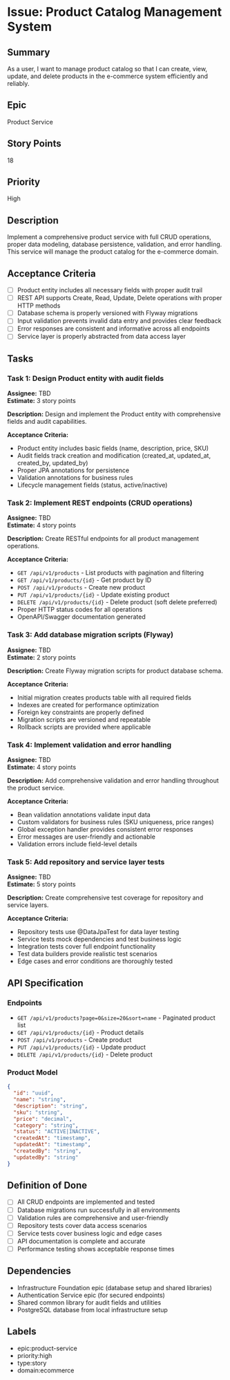 # Issue: Product Catalog Management System

## Summary
As a user, I want to manage product catalog so that I can create, view, update, and delete products in the e-commerce system efficiently and reliably.

## Epic
Product Service

## Story Points
18

## Priority
High

## Description
Implement a comprehensive product service with full CRUD operations, proper data modeling, database persistence, validation, and error handling. This service will manage the product catalog for the e-commerce domain.

## Acceptance Criteria
- [ ] Product entity includes all necessary fields with proper audit trail
- [ ] REST API supports Create, Read, Update, Delete operations with proper HTTP methods
- [ ] Database schema is properly versioned with Flyway migrations
- [ ] Input validation prevents invalid data entry and provides clear feedback
- [ ] Error responses are consistent and informative across all endpoints
- [ ] Service layer is properly abstracted from data access layer

## Tasks

### Task 1: Design Product entity with audit fields
**Assignee:** TBD  
**Estimate:** 3 story points  

**Description:**
Design and implement the Product entity with comprehensive fields and audit capabilities.

**Acceptance Criteria:**
- Product entity includes basic fields (name, description, price, SKU)
- Audit fields track creation and modification (created_at, updated_at, created_by, updated_by)
- Proper JPA annotations for persistence
- Validation annotations for business rules
- Lifecycle management fields (status, active/inactive)

### Task 2: Implement REST endpoints (CRUD operations)
**Assignee:** TBD  
**Estimate:** 4 story points  

**Description:**
Create RESTful endpoints for all product management operations.

**Acceptance Criteria:**
- `GET /api/v1/products` - List products with pagination and filtering
- `GET /api/v1/products/{id}` - Get product by ID
- `POST /api/v1/products` - Create new product
- `PUT /api/v1/products/{id}` - Update existing product
- `DELETE /api/v1/products/{id}` - Delete product (soft delete preferred)
- Proper HTTP status codes for all operations
- OpenAPI/Swagger documentation generated

### Task 3: Add database migration scripts (Flyway)
**Assignee:** TBD  
**Estimate:** 2 story points  

**Description:**
Create Flyway migration scripts for product database schema.

**Acceptance Criteria:**
- Initial migration creates products table with all required fields
- Indexes are created for performance optimization
- Foreign key constraints are properly defined
- Migration scripts are versioned and repeatable
- Rollback scripts are provided where applicable

### Task 4: Implement validation and error handling
**Assignee:** TBD  
**Estimate:** 4 story points  

**Description:**
Add comprehensive validation and error handling throughout the product service.

**Acceptance Criteria:**
- Bean validation annotations validate input data
- Custom validators for business rules (SKU uniqueness, price ranges)
- Global exception handler provides consistent error responses
- Error messages are user-friendly and actionable
- Validation errors include field-level details

### Task 5: Add repository and service layer tests
**Assignee:** TBD  
**Estimate:** 5 story points  

**Description:**
Create comprehensive test coverage for repository and service layers.

**Acceptance Criteria:**
- Repository tests use @DataJpaTest for data layer testing
- Service tests mock dependencies and test business logic
- Integration tests cover full endpoint functionality
- Test data builders provide realistic test scenarios
- Edge cases and error conditions are thoroughly tested

## API Specification

### Endpoints
- `GET /api/v1/products?page=0&size=20&sort=name` - Paginated product list
- `GET /api/v1/products/{id}` - Product details
- `POST /api/v1/products` - Create product
- `PUT /api/v1/products/{id}` - Update product
- `DELETE /api/v1/products/{id}` - Delete product

### Product Model
```json
{
  "id": "uuid",
  "name": "string",
  "description": "string",
  "sku": "string",
  "price": "decimal",
  "category": "string",
  "status": "ACTIVE|INACTIVE",
  "createdAt": "timestamp",
  "updatedAt": "timestamp",
  "createdBy": "string",
  "updatedBy": "string"
}
```

## Definition of Done
- [ ] All CRUD endpoints are implemented and tested
- [ ] Database migrations run successfully in all environments
- [ ] Validation rules are comprehensive and user-friendly
- [ ] Repository tests cover data access scenarios
- [ ] Service tests cover business logic and edge cases
- [ ] API documentation is complete and accurate
- [ ] Performance testing shows acceptable response times

## Dependencies
- Infrastructure Foundation epic (database setup and shared libraries)
- Authentication Service epic (for secured endpoints)
- Shared common library for audit fields and utilities
- PostgreSQL database from local infrastructure setup

## Labels
- epic:product-service
- priority:high
- type:story
- domain:ecommerce